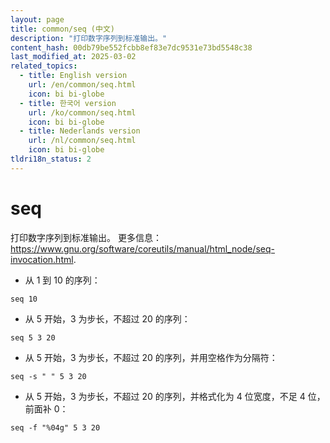 ```yaml
---
layout: page
title: common/seq (中文)
description: "打印数字序列到标准输出。"
content_hash: 00db79be552fcbb8ef83e7dc9531e73bd5548c38
last_modified_at: 2025-03-02
related_topics:
  - title: English version
    url: /en/common/seq.html
    icon: bi bi-globe
  - title: 한국어 version
    url: /ko/common/seq.html
    icon: bi bi-globe
  - title: Nederlands version
    url: /nl/common/seq.html
    icon: bi bi-globe
tldri18n_status: 2
---
```

# seq

打印数字序列到标准输出。
更多信息：<https://www.gnu.org/software/coreutils/manual/html_node/seq-invocation.html>.

- 从 1 到 10 的序列：

`seq 10`

- 从 5 开始，3 为步长，不超过 20 的序列：

`seq 5 3 20`

- 从 5 开始，3 为步长，不超过 20 的序列，并用空格作为分隔符：

`seq -s " " 5 3 20`

- 从 5 开始，3 为步长，不超过 20 的序列，并格式化为 4 位宽度，不足 4 位，前面补 0：

`seq -f "%04g" 5 3 20`
